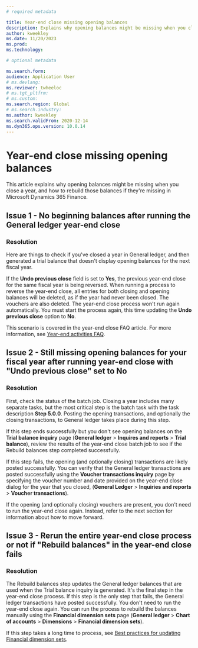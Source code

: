 ```yaml
---
# required metadata

title: Year-end close missing opening balances 
description: Explains why opening balances might be missing when you close a year, and how to rebuild those balances if they're missing in Microsoft Dynamics 365 Finance.
author: kweekley
ms.date: 11/20/2023
ms.prod: 
ms.technology: 

# optional metadata

ms.search.form: 
audience: Application User
# ms.devlang: 
ms.reviewer: twheeloc
# ms.tgt_pltfrm: 
# ms.custom: 
ms.search.region: Global 
# ms.search.industry: 
ms.author: kweekley
ms.search.validFrom: 2020-12-14
ms.dyn365.ops.version: 10.0.14
---
```

# Year-end close missing opening balances

This article explains why opening balances might be missing when you close a year, and how to rebuild those balances if they're missing in Microsoft Dynamics 365 Finance.

## Issue 1 - No beginning balances after running the General ledger year-end close

### Resolution

Here are things to check if you've closed a year in General ledger, and then generated a trial balance that doesn't display opening balances for the next fiscal year.

If the **Undo previous close** field is set to **Yes**, the previous year-end close for the same fiscal year is being reversed. When running a process to reverse the year-end close, all entries for both closing and opening balances will be deleted, as if the year had never been closed. The vouchers are also deleted. The year-end close process won't run again automatically. You must start the process again, this time updating the **Undo previous close** option to **No**.

This scenario is covered in the year-end close FAQ article. For more information, see [Year-end activities FAQ](/dynamics365/finance/general-ledger/faq-year-end-activities).

## Issue 2 - Still missing opening balances for your fiscal year after running year-end close with "Undo previous close" set to No

### Resolution

First, check the status of the batch job. Closing a year includes many separate tasks, but the most critical step is the batch task with the task description **Step 5.0.0**. Posting the opening transactions, and optionally the closing transactions, to General ledger takes place during this step.

If this step ends successfully but you don't see opening balances on the **Trial balance inquiry** page (**General ledger** > **Inquires and reports** > **Trial balance**), review the results of the year-end close batch job to see if the Rebuild balances step completed successfully.

If this step fails, the opening (and optionally closing) transactions are likely posted successfully. You can verify that the General ledger transactions are posted successfully using the **Voucher transactions inquiry** page by specifying the voucher number and date provided on the year-end close dialog for the year that you closed, (**General Ledger** > **Inquiries and reports** > **Voucher transactions**).

If the opening (and optionally closing) vouchers are present, you don't need to run the year-end close again. Instead, refer to the next section for information about how to move forward.

## Issue 3 - Rerun the entire year-end close process or not if "Rebuild balances" in the year-end close fails

### Resolution

The Rebuild balances step updates the General ledger balances that are used when the Trial balance inquiry is generated. It's the final step in the year-end close process. If this step is the only step that fails, the General ledger transactions have posted successfully. You don't need to run the year-end close again. You can run the process to rebuild the balances manually using the **Financial dimension sets** page (**General ledger** > **Chart of accounts** > **Dimensions** > **Financial dimension sets**).

If this step takes a long time to process, see [Best practices for updating Financial dimension sets](https://community.dynamics.com/blogs/post/?postid=0864032e-99ee-461d-885b-f3d9de6b6bae).
